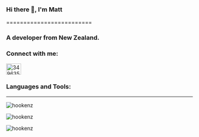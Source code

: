 ### Hi there 👋, I'm Matt
=========================

### A developer from New Zealand.

### Connect with me:
<a href="https://stackoverflow.com/users/3496352" target="blank"><img align="center" src="https://raw.githubusercontent.com/rahuldkjain/github-profile-readme-generator/master/src/images/icons/Social/stack-overflow.svg" alt="3496352" height="30" width="40" /></a>

### Languages and Tools:

---

![hookenz](https://github-readme-stats.vercel.app/api/top-langs?username=hookenz&show_icons=true&locale=en&layout=compact&theme=solarized-dark)

![hookenz](https://github-readme-stats.vercel.app/api?username=hookenz&show_icons=true&locale=en&count_private=true&theme=solarized-dark)

![hookenz](https://github-readme-streak-stats.herokuapp.com/?user=hookenz&theme=solarized-dark)

<!--
**hookenz/hookenz** is a ✨ _special_ ✨ repository because its `README.md` (this file) appears on your GitHub profile.

Here are some ideas to get you started:

- 🔭 I’m currently working on ...
- 🌱 I’m currently learning ...
- 👯 I’m looking to collaborate on ...
- 🤔 I’m looking for help with ...
- 💬 Ask me about ...
- 📫 How to reach me: ...
- 😄 Pronouns: ...
- ⚡ Fun fact: ...
-->
